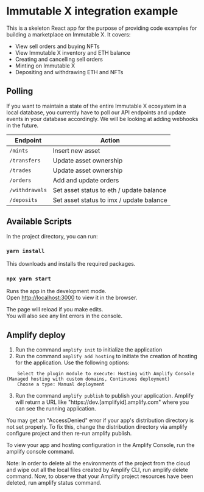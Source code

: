 # Immutable X integration example
This is a skeleton React app for the purpose of providing code examples for building a marketplace on Immutable X. It covers:
- View sell orders and buying NFTs
- View Immutable X inventory and ETH balance
- Creating and cancelling sell orders
- Minting on Immutable X
- Depositing and withdrawing ETH and NFTs

## Polling
If you want to maintain a state of the entire Immutable X ecosystem in a local database, you currently have to poll our API endpoints and update events in your database accordingly. We will be looking at adding webhooks in the future.


| Endpoint  | Action |
| ---  | --- |
| `/mints` | Insert new asset |
| `/transfers` | Update asset ownership |
| `/trades` | Update asset ownership |
| `/orders` | Add and update orders |
| `/withdrawals` | Set asset status to eth / update balance |
| `/deposits` | Set asset status to imx / update balance |


## Available Scripts

In the project directory, you can run:

### `yarn install`

This downloads and installs the required packages.

### `npx yarn start`

Runs the app in the development mode.\
Open [http://localhost:3000](http://localhost:3000) to view it in the browser.

The page will reload if you make edits.\
You will also see any lint errors in the console.


## Amplify deploy

1. Run the command `amplify init` to initialize the application
2. Run the command `amplify add hosting` to initiate the creation of hosting for the application.  Use the following options:
```
    Select the plugin module to execute: Hosting with Amplify Console (Managed hosting with custom domains, Continuous deployment)
    Choose a type: Manual deployment 
```
3. Run the command `amplify publish` to publish your application.  Amplify will return a URL like "https://dev.[amplifyid].amplify.com" where you can see the running application.


You may get an "AccessDenied" error if your app's distribution directory is not set properly. To fix this, change the distribution directory via amplify configure project and then re-run amplify publish.

To view your app and hosting configuration in the Amplify Console, run the amplify console command.

Note: In order to delete all the environments of the project from the cloud and wipe out all the local files created by Amplify CLI, run amplify delete command. Now, to observe that your Amplify project resources have been deleted, run amplify status command.

